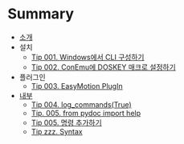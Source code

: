 # Summary

* [소개](README.md)
* 설치
   * [Tip 001. Windows에서 CLI 구성하기](tip_001_cli.md)
   * [Tip 002. ConEmu에 DOSKEY 매크로 설정하기](tip_002_conemu.md)
* 플러그인
   * [Tip 003. EasyMotion PlugIn](tip_003_easymotion.md)
* [내부](tip_005_syntax.md)
   * [Tip 004. log_commands(True)](tip_004_logcommands_true.md)
   * [Tip. 005. from pydoc import help](tip_005_from_pydoc_import_help.md)
   * [Tip 005. 명령 추가하기](tip_005_add_command.md)
   * [Tip zzz. Syntax](tip_zzz_syntax.md)

